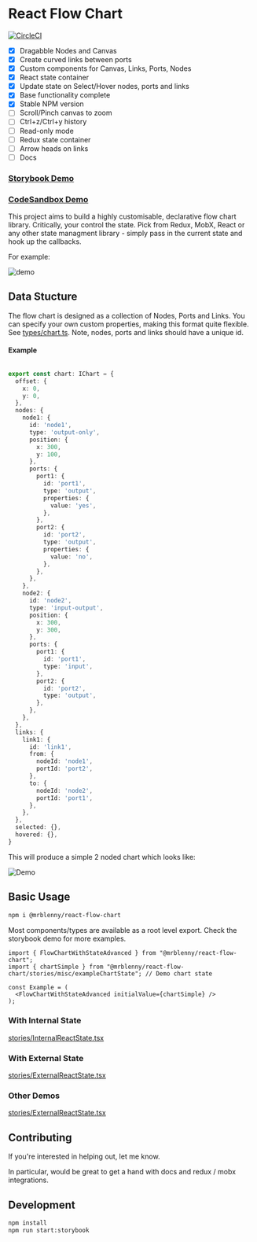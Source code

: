 # React Flow Chart

[![CircleCI](https://circleci.com/gh/MrBlenny/react-flow-chart.svg?style=svg)](https://circleci.com/gh/MrBlenny/react-flow-chart)

- [X] Dragabble Nodes and Canvas
- [x] Create curved links between ports
- [x] Custom components for Canvas, Links, Ports, Nodes
- [X] React state container
- [X] Update state on Select/Hover nodes, ports and links
- [x] Base functionality complete
- [X] Stable NPM version
- [ ] Scroll/Pinch canvas to zoom
- [ ] Ctrl+z/Ctrl+y history
- [ ] Read-only mode
- [ ] Redux state container
- [ ] Arrow heads on links
- [ ] Docs

### [Storybook Demo](https://mrblenny.github.io/react-flow-chart/index.html?selectedKind=With%20Sidebar&selectedStory=default&full=0&addons=1&stories=1&panelRight=0&addonPanel=storybook-addon-viewport%2Faddon-panel)

### [CodeSandbox Demo](https://codesandbox.io/s/4w46wv71o7)

This project aims to build a highly customisable, declarative flow chart library. Critically, your control the state. Pick from Redux, MobX, React or any other state managment library - simply pass in the current state and hook up the callbacks.

For example:

![demo](./images/demo.gif)

## Data Stucture

The flow chart is designed as a collection of Nodes, Ports and Links. You can specify your own custom properties, making this format quite flexible. See [types/chart.ts](./src/types/chart.ts). Note, nodes, ports and links should have a unique id.

#### Example

```ts

export const chart: IChart = {
  offset: {
    x: 0,
    y: 0,
  },
  nodes: {
    node1: {
      id: 'node1',
      type: 'output-only',
      position: {
        x: 300,
        y: 100,
      },
      ports: {
        port1: {
          id: 'port1',
          type: 'output',
          properties: {
            value: 'yes',
          },
        },
        port2: {
          id: 'port2',
          type: 'output',
          properties: {
            value: 'no',
          },
        },
      },
    },
    node2: {
      id: 'node2',
      type: 'input-output',
      position: {
        x: 300,
        y: 300,
      },
      ports: {
        port1: {
          id: 'port1',
          type: 'input',
        },
        port2: {
          id: 'port2',
          type: 'output',
        },
      },
    },
  },
  links: {
    link1: {
      id: 'link1',
      from: {
        nodeId: 'node1',
        portId: 'port2',
      },
      to: {
        nodeId: 'node2',
        portId: 'port1',
      },
    },
  },
  selected: {},
  hovered: {},
}

```

This will produce a simple 2 noded chart which looks like:

![Demo](./images/demo.png)

## Basic Usage

```bash
npm i @mrblenny/react-flow-chart
```

Most components/types are available as a root level export. Check the storybook demo for more examples.

```tsx
import { FlowChartWithStateAdvanced } from "@mrblenny/react-flow-chart";
import { chartSimple } from "@mrblenny/react-flow-chart/stories/misc/exampleChartState"; // Demo chart state

const Example = (
  <FlowChartWithStateAdvanced initialValue={chartSimple} />
);
```

### With Internal State
[stories/InternalReactState.tsx](./stories/InternalReactState.tsx)

### With External State
[stories/ExternalReactState.tsx](./stories/ExternalReactState.tsx)

### Other Demos
[stories/ExternalReactState.tsx](./stories)


## Contributing

If you're interested in helping out, let me know. 

In particular, would be great to get a hand with docs and redux / mobx integrations.


## Development

```bash
npm install
npm run start:storybook
```
